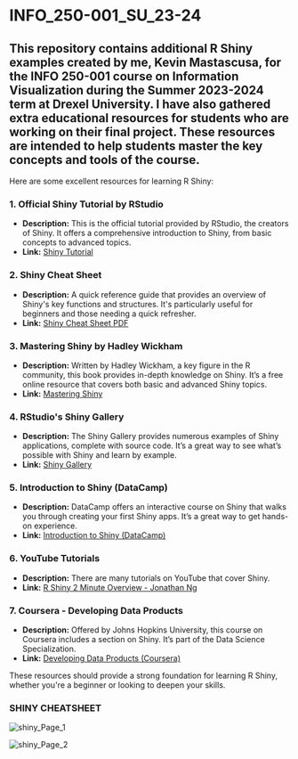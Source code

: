 # INFO_250-001_SU_23-24
This repository contains additional R Shiny examples created by me, Kevin Mastascusa, for the INFO 250-001 course on Information Visualization during the Summer 2023-2024 term at Drexel University. I have also gathered extra educational resources for students who are working on their final project. These resources are intended to help students master the key concepts and tools of the course.
---

Here are some excellent resources for learning R Shiny:

### 1. **Official Shiny Tutorial by RStudio**
   - **Description:** This is the official tutorial provided by RStudio, the creators of Shiny. It offers a comprehensive introduction to Shiny, from basic concepts to advanced topics.
   - **Link:** [Shiny Tutorial](https://shiny.rstudio.com/tutorial/)

### 2. **Shiny Cheat Sheet**
   - **Description:** A quick reference guide that provides an overview of Shiny's key functions and structures. It's particularly useful for beginners and those needing a quick refresher.
   - **Link:** [Shiny Cheat Sheet PDF](https://github.com/rstudio/cheatsheets/blob/main/shiny.pdf)

### 3. **Mastering Shiny by Hadley Wickham**
   - **Description:** Written by Hadley Wickham, a key figure in the R community, this book provides in-depth knowledge on Shiny. It’s a free online resource that covers both basic and advanced Shiny topics.
   - **Link:** [Mastering Shiny](https://mastering-shiny.org/)

### 4. **RStudio's Shiny Gallery**
   - **Description:** The Shiny Gallery provides numerous examples of Shiny applications, complete with source code. It’s a great way to see what’s possible with Shiny and learn by example.
   - **Link:** [Shiny Gallery]()

### 5. **Introduction to Shiny (DataCamp)**
   - **Description:** DataCamp offers an interactive course on Shiny that walks you through creating your first Shiny apps. It’s a great way to get hands-on experience.
   - **Link:** [Introduction to Shiny (DataCamp)](https://www.datacamp.com/courses/building-web-applications-in-r-with-shiny)


### 6. **YouTube Tutorials**
   - **Description:** There are many tutorials on YouTube that cover Shiny.
   - **Link:** [R Shiny 2 Minute Overview - Jonathan Ng](https://youtu.be/HVa42mJYppE)

### 7. **Coursera - Developing Data Products**
   - **Description:** Offered by Johns Hopkins University, this course on Coursera includes a section on Shiny. It’s part of the Data Science Specialization.
   - **Link:** [Developing Data Products (Coursera)](https://www.coursera.org/learn/data-products)

These resources should provide a strong foundation for learning R Shiny, whether you're a beginner or looking to deepen your skills.

### SHINY CHEATSHEET
![shiny_Page_1](https://github.com/user-attachments/assets/d9eaa029-5182-4426-89a8-2f665e664faf)

![shiny_Page_2](https://github.com/user-attachments/assets/73a94f05-58b1-4ea2-a420-8d0a709bc240)


